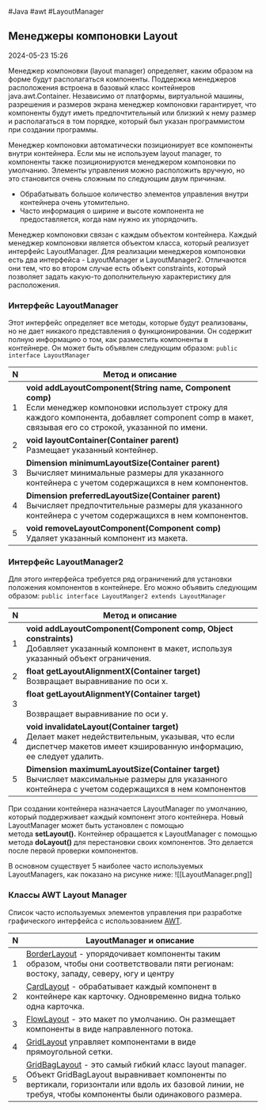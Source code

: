 #Java #awt #LayoutManager

## Менеджеры компоновки Layout

2024-05-23 15:26

Менеджер компоновки (layout manager) определяет, каким образом на форме будут располагаться компоненты. Поддержка менеджеров расположения встроена в базовый класс контейнеров java.awt.Container. Независимо от платформы, виртуальной машины, разрешения и размеров экрана менеджер компоновки гарантирует, что компоненты будут иметь предпочтительный или близкий к нему размер и располагаться в том порядке, который был указан программистом при создании программы.

Менеджер компоновки автоматически позиционирует все компоненты внутри контейнера. Если мы не используем layout manager, то компоненты также позиционируются менеджером компоновки по умолчанию. Элементы управления можно расположить вручную, но это становится очень сложным по следующим двум причинам.

- Обрабатывать большое количество элементов управления внутри контейнера очень утомительно.
- Часто информация о ширине и высоте компонента не предоставляется, когда нам нужно их упорядочить.

Менеджер компоновки связан с каждым объектом контейнера. Каждый менеджер компоновки является объектом класса, который реализует интерфейс LayoutManager.
Для реализации менеджеров компоновки есть два интерфейса - LayoutManager и LayoutManager2. Отличаются они тем, что во втором случае есть объект constraints, который позволяет задать какую-то дополнительную характеристику для расположения.

### Интерфейс LayoutManager

Этот интерфейс определяет все методы, которые будут реализованы, но не дает никакого представления о функционировании. Он содержит полную информацию о том, как разместить компоненты в контейнере. Он может быть объявлен следующим образом: `public interface LayoutManager`

| N   | Метод и описание                                                                                                                                                                                              |
| --- | ------------------------------------------------------------------------------------------------------------------------------------------------------------------------------------------------------------- |
| 1   | **void addLayoutComponent(String name, Component comp)**<br>Если менеджер компоновки использует строку для каждого компонента, добавляет component comp в макет, связывая его со строкой, указанной по имени. |
| 2   | **void layoutContainer(Container parent)**<br>Размещает указанный контейнер.                                                                                                                                  |
| 3   | **Dimension minimumLayoutSize(Container parent)**<br>Вычисляет минимальные размеры для указанного контейнера с учетом содержащихся в нем компонентов.                                                         |
| 4   | **Dimension preferredLayoutSize(Container parent)**<br>Вычисляет предпочтительные размеры для указанного контейнера с учетом содержащихся в нем компонентов.                                                  |
| 5   | **void removeLayoutComponent(Component comp)**<br>Удаляет указанный компонент из макета.                                                                                                                      |

### Интерфейс LayoutManager2

Для этого интерфейса требуется ряд ограничений для установки положения компонентов в контейнере. Его можно объявить следующим образом: `public interface LayoutManger2 extends LayoutManager`

| N   | Метод и описание                                                                                                                                                      |
| --- | --------------------------------------------------------------------------------------------------------------------------------------------------------------------- |
| 1   | **void addLayoutComponent(Component comp, Object constraints)**<br>Добавляет указанный компонент в макет, используя указанный объект ограничения.                     |
| 2   | **float getLayoutAlignmentX(Container target)**<br>Возвращает выравнивание по оси x.                                                                                  |
| 3   | **float getLayoutAlignmentY(Container target)**<br><br>Возвращает выравнивание по оси y.                                                                              |
| 4   | **void invalidateLayout(Container target)**<br>Делает макет недействительным, указывая, что если диспетчер макетов имеет кэшированную информацию, ее следует удалить. |
| 5   | **Dimension maximumLayoutSize(Container target)**<br>Вычисляет максимальные размеры для указанного контейнера с учетом содержащихся в нем компонентов                 |
При создании контейнера назначается LayoutManager по умолчанию, который поддерживает каждый компонент этого контейнера. Новый LayoutManager может быть установлен с помощью метода **setLayout().** Контейнер обращается к LayoutManager с помощью метода **doLayout()** для перестановки своих компонентов. Это делается после первой проверки компонентов.

В основном существует 5 наиболее часто используемых LayoutManagers, как показано на рисунке ниже:
![[LayoutManager.png]]

### Классы AWT Layout Manager

Список часто используемых элементов управления при разработке графического интерфейса с использованием [AWT](AWT).

| N   | LayoutManager и описание                                                                                                                                                                                                        |
| --- | ------------------------------------------------------------------------------------------------------------------------------------------------------------------------------------------------------------------------------- |
| 1   | [BorderLayout](BorderLayout) - упорядочивает компоненты таким образом, чтобы они соответствовали пяти регионам: востоку, западу, северу, югу и центру                                                                           |
| 2   | [CardLayout](CardLayout) - обрабатывает каждый компонент в контейнере как карточку. Одновременно видна только одна карточка.                                                                                                    |
| 3   | [FlowLayout](FlowLayout) - это макет по умолчанию. Он размещает компоненты в виде направленного потока.                                                                                                                         |
| 4   | [GridLayout](GridLayout) управляет компонентами в виде прямоугольной сетки.                                                                                                                                                     |
| 5   | [GridBagLayout](GridBagLayout) - это самый гибкий класс layout manager. Объект GridBagLayout выравнивает компоненты по вертикали, горизонтали или вдоль их базовой линии, не требуя, чтобы компоненты были одинакового размера. |
